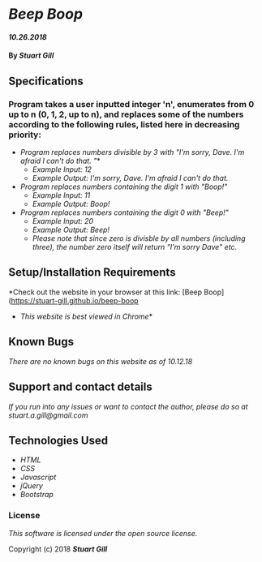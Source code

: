 # _Beep Boop_

#### _10.26.2018_

#### By _**Stuart Gill**_

## Specifications
### Program takes a user inputted integer 'n', enumerates from 0 up to n (0, 1, 2, up to n), and replaces some of the numbers according to the following rules, listed here in decreasing priority:
* _Program replaces numbers divisible by 3 with "I'm sorry, Dave. I'm afraid I can't do that. "_*
  * _Example Input: 12_
  * _Example Output: I'm sorry, Dave. I'm afraid I can't do that._
* _Program replaces numbers containing the digit 1 with "Boop!"_
  * _Example Input: 11_
  * _Example Output: Boop!_
* _Program replaces numbers containing the digit 0 with "Beep!"_
  * _Example Input: 20_
  * _Example Output: Beep!_
  * _Please note that since zero is divisble by all numbers (including three), the number zero itself will return "I'm sorry Dave" etc._


## Setup/Installation Requirements
*Check out the website in your browser at this link: [Beep Boop](https://stuart-gill.github.io/beep-boop
* _This website is best viewed in Chrome_*

## Known Bugs

_There are no known bugs on this website as of 10.12.18_

## Support and contact details

_If you run into any issues or want to contact the author, please do so at stuart.a.gill@gmail.com_


## Technologies Used

* _HTML_
* _CSS_
* _Javascript_
* _jQuery_
* _Bootstrap_

### License

*This software is licensed under the open source license.*

Copyright (c) 2018 **_Stuart Gill_**
